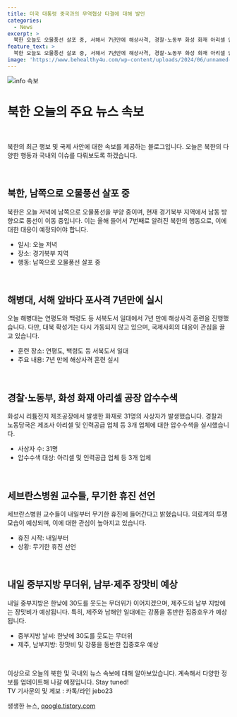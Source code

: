 ```yaml
---
title: 미국 대통령 중국과의 무역협상 타결에 대해 발언
categories:
  - News
excerpt: >
  북한 오늘도 오물풍선 살포 중, 서해서 7년만에 해상사격, 경찰·노동부 화성 화재 아리셀 압수수색, 세브란스 교수들 무기한 휴진, 중부지방 낮더위 예상되는데, 남부·제주는 장맛비  북한의 오물풍선 살포, 해상사격, 화성 화재 아리셀 압수수색, 세브란스병원 교수들의 휴진, 중부지방 낮더위와 남부·제주의 장맛비에 대해 알아보겠습니다.
feature_text: >
  북한 오늘도 오물풍선 살포 중, 서해서 7년만에 해상사격, 경찰·노동부 화성 화재 아리셀 압수수색, 세브란스 교수들 무기한 휴진, 중부지방 낮더위 예상되는데, 남부·제주는 장맛비  북한의 오물풍선 살포, 해상사격, 화성 화재 아리셀 압수수색, 세브란스병원 교수들의 휴진, 중부지방 낮더위와 남부·제주의 장맛비에 대해 알아보겠습니다.
image: 'https://www.behealthy4u.com/wp-content/uploads/2024/06/unnamed-file.png'
---
```


<p><img src="https://www.behealthy4u.com/wp-content/uploads/2024/06/unnamed-file.png" alt="info 속보" /></p>

<h1>북한 오늘의 주요 뉴스 속보</h1>

<p data-ke-size="size16">&nbsp;</p>

<p>북한의 최근 행보 및 국제 사안에 대한 속보를 제공하는 블로그입니다. 오늘은 북한의 다양한 행동과 국내외 이슈를 다뤄보도록 하겠습니다.</p>

<p data-ke-size="size16">&nbsp;</p>

<h2 data-ke-size="size26">북한, 남쪽으로 오물풍선 살포 중</h2>

<p>북한은 오늘 저녁에 남쪽으로 오물풍선을 부양 중이며, 현재 경기북부 지역에서 남동 방향으로 풍선이 이동 중입니다. 이는 올해 들어서 7번째로 알려진 북한의 행동으로, 이에 대한 대응이 예정되어야 합니다.</p>

<ul>
  <li>일시: 오늘 저녁</li>
  <li>장소: 경기북부 지역</li>
  <li>행동: 남쪽으로 오물풍선 살포 중</li>
</ul>

<p data-ke-size="size16">&nbsp;</p>

<h2 data-ke-size="size26">해병대, 서해 앞바다 포사격 7년만에 실시</h2>

<p>오늘 해병대는 연평도와 백령도 등 서북도서 일대에서 7년 만에 해상사격 훈련을 진행했습니다. 다만, 대북 확성기는 다시 가동되지 않고 있으며, 국제사회의 대응이 관심을 끌고 있습니다.</p>

<ul>
  <li>훈련 장소: 연평도, 백령도 등 서북도서 일대</li>
  <li>주요 내용: 7년 만에 해상사격 훈련 실시</li>
</ul>

<p data-ke-size="size16">&nbsp;</p>

<h2 data-ke-size="size26">경찰·노동부, 화성 화재 아리셀 공장 압수수색</h2>

<p>화성시 리튬전지 제조공장에서 발생한 화재로 31명의 사상자가 발생했습니다. 경찰과 노동당국은 제조사 아리셀 및 인력공급 업체 등 3개 업체에 대한 압수수색을 실시했습니다.</p>

<ul>
  <li>사상자 수: 31명</li>
  <li>압수수색 대상: 아리셀 및 인력공급 업체 등 3개 업체</li>
</ul>

<p data-ke-size="size16">&nbsp;</p>

<h2 data-ke-size="size26">세브란스병원 교수들, 무기한 휴진 선언</h2>

<p>세브란스병원 교수들이 내일부터 무기한 휴진에 들어간다고 밝혔습니다. 의료계의 투쟁 모습이 예상되며, 이에 대한 관심이 높아지고 있습니다.</p>

<ul>
  <li>휴진 시작: 내일부터</li>
  <li>상황: 무기한 휴진 선언</li>
</ul>

<p data-ke-size="size16">&nbsp;</p>

<h2 data-ke-size="size26">내일 중부지방 무더위, 남부·제주 장맛비 예상</h2>

<p>내일 중부지방은 한낮에 30도를 웃도는 무더위가 이어지겠으며, 제주도와 남부 지방에는 장맛비가 예상됩니다. 특히, 제주와 남해안 일대에는 강풍을 동반한 집중호우가 예상됩니다.</p>

<ul>
  <li>중부지방 날씨: 한낮에 30도를 웃도는 무더위</li>
  <li>제주, 남부지방: 장맛비 및 강풍을 동반한 집중호우 예상</li>
</ul>

<p data-ke-size="size16">&nbsp;</p>

<p>이상으로 오늘의 북한 및 국내외 뉴스 속보에 대해 알아보았습니다. 계속해서 다양한 정보를 업데이트해 나갈 예정입니다. Stay tuned!<br>
TV 기사문의 및 제보 : 카톡/라인 jebo23</p>
생생한 뉴스, <a href="https://qoogle.tistory.com" rel="dofollow">qoogle.tistory.com</a>


